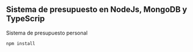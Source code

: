 ## Sistema de presupuesto en NodeJs, MongoDB y TypeScrip

Sistema de presupuesto personal

```
npm install
```